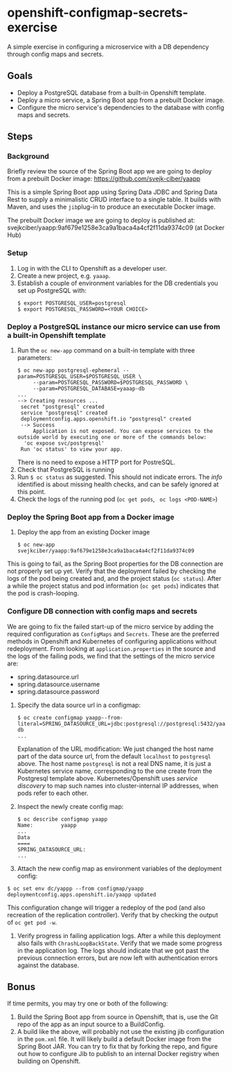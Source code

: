 # openshift-configmap-secrets-exercise
A simple exercise in configuring a microservice with a DB dependency through config maps and secrets.

## Goals
* Deploy a PostgreSQL database from a built-in Openshift template.
* Deploy a micro service, a Spring Boot app from a prebuilt Docker image.
* Configure the micro service's dependencies to the database with config maps and secrets.


## Steps
### Background
Briefly review the source of the Spring Boot app we are going to deploy from a prebuilt Docker image:
  https://github.com/svejk-ciber/yaapp

This is a simple Spring Boot app using Spring Data JDBC and Spring Data Rest to supply a minimalistic 
CRUD interface to a single table. It builds with Maven, and uses the `jib`plug-in to produce an executable Docker image.

The prebuilt Docker image we are going to deploy is published at:
svejkciber/yaapp:9af679e1258e3ca9a1baca4a4cf2f11da9374c09 (at Docker Hub)

### Setup
1. Log in with the CLI to Openshift as a developer user.
2. Create a new project, e.g. `yaaap`.
3. Establish a couple of environment variables for the DB credentials you set up PostgreSQL with:
   ```
   $ export POSTGRESQL_USER=postgresql
   $ export POSTGRESQL_PASSWORD=<YOUR CHOICE>
   ```

### Deploy a PostgreSQL instance our micro service can use from a built-in Openshift template
1. Run the `oc new-app` command on a built-in template with three parameters:
   ```
   $ oc new-app postgresql-ephemeral --param=POSTGRESQL_USER=$POSTGRESQL_USER \
        --param=POSTGRESQL_PASSWORD=$POSTGRESQL_PASSWORD \
        --param=POSTGRESQL_DATABASE=yaaap-db
   ...
   --> Creating resources ...
    secret "postgresql" created
    service "postgresql" created
    deploymentconfig.apps.openshift.io "postgresql" created
    --> Success
        Application is not exposed. You can expose services to the outside world by executing one or more of the commands below:
     'oc expose svc/postgresql'
    Run 'oc status' to view your app.
   ```
   There is no need to expose a HTTP port for PostreSQL.
1. Check that PostgreSQL is running
  1. Run `$ oc status` as suggested.
     This should not indicate errors. The _info_ identified is about missing health checks, 
     and can be safely ignored at this point.
  1. Check the logs of the running pod (`oc get pods`, ` oc logs <POD-NAME>`) 

### Deploy the Spring Boot app from a Docker image
1. Deploy the app from an existing Docker image
   ```
   $ oc new-app svejkciber/yaapp:9af679e1258e3ca9a1baca4a4cf2f11da9374c09
   ```

This is going to fail, as the Spring Boot properties for the DB connection are not properly set up yet.
Verify that the deployment failed by checking the logs of the pod being created and, and the project 
status (`oc status`). After a while the project status and pod information (`oc get pods`) indicates 
that the pod is crash-looping.

### Configure DB connection with config maps and secrets
We are going to fix the failed start-up of the micro service by adding the required configuration as `ConfigMaps` and `Secrets`. These are the preferred methods in Openshift and Kubernetes of configuring applications without redeployment.
From looking at `application.properties` in the source and the logs of the failing pods, we find that the settings of the micro service are:
* spring.datasource.url
* spring.datasource.username
* spring.datasource.password

1. Specify the data source url in a configmap:
   ```
   $ oc create configmap yaapp--from-literal=SPRING_DATASOURCE_URL=jdbc:postgresql://postgresql:5432/yaapp-db
   ...
   ```
   Explanation of the URL modification: We just changed the host name part of the data source url, from the default
   `localhost` to `postgresql` above. The host name `postgresql` is not a real DNS name, it is just a Kubernetes service 
   name, corresponding to the one create from the Postgresql template above. Kubernetes/Openshift uses _service discovery_ 
   to map such names into cluster-internal IP addresses, when pods refer to each other.
   
1. Inspect the newly create config map:
   ```
   $ oc describe configmap yaapp
   Name:         yaapp
   ...
   Data
   ====
   SPRING_DATASOURCE_URL:
   ...
   ```
1. Attach the new config map as environment variables of the deployment config:
```
$ oc set env dc/yappp --from configmap/yaapp
deploymentconfig.apps.openshift.io/yaapp updated
```
This configuration change will trigger a redeploy of the pod (and also recreation of the replication controller).
Verify that by checking the output of `oc get pod -w`.

1. Verify progress in failing application logs.
After a while this deployment also fails with `ChrashLoopBackState`. Verify that we made some progress in the 
application log. The logs should indicate that we got past the previous connection errors, but are now left with authentication errors against the database.



## Bonus
If time permits, you may try one or both of the following:
1. Build the Spring Boot app from source in Openshift, that is, use the Git repo of the app as an input
   source to a BuildConfig.
1. A build like the above, will probably not use the existing jib configuration in the `pom.xml` file. 
   It will likely build a default Docker image from the Spring Boot JAR. You can try to fix that by forking the 
   repo, and figure out how to configure Jib to publish to an internal Docker registry when building on Openshift. 
   

